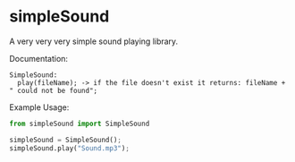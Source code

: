 # simpleSound
A very very very simple sound playing library.

Documentation:
```
SimpleSound:
  play(fileName); -> if the file doesn't exist it returns: fileName + " could not be found";
```

Example Usage:
```Python
from simpleSound import SimpleSound

simpleSound = SimpleSound();
simpleSound.play("Sound.mp3");
```

